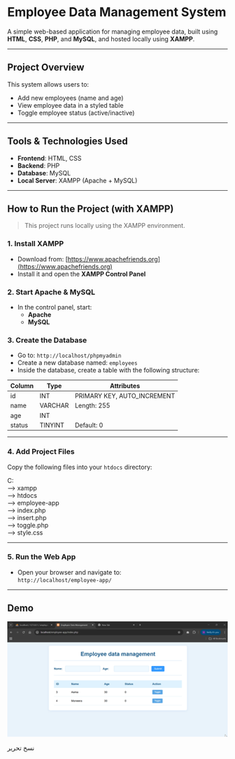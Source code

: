 # Employee Data Management System

A simple web-based application for managing employee data, built using **HTML**, **CSS**, **PHP**, and **MySQL**, and hosted locally using **XAMPP**.

---

##  Project Overview

This system allows users to:
- Add new employees (name and age)
- View employee data in a styled table
- Toggle employee status (active/inactive)

---

##  Tools & Technologies Used

- **Frontend**: HTML, CSS  
- **Backend**: PHP  
- **Database**: MySQL  
- **Local Server**: XAMPP (Apache + MySQL)

---

##  How to Run the Project (with XAMPP)

> This project runs locally using the XAMPP environment.

### 1. Install XAMPP
- Download from: [https://www.apachefriends.org](https://www.apachefriends.org)
- Install it and open the **XAMPP Control Panel**

### 2. Start Apache & MySQL
- In the control panel, start:
  - **Apache**
  - **MySQL**

### 3. Create the Database
- Go to: `http://localhost/phpmyadmin`
- Create a new database named: `employees`
- Inside the database, create a table with the following structure:

| Column | Type     | Attributes                  |
|--------|----------|-----------------------------|
| id     | INT      | PRIMARY KEY, AUTO_INCREMENT |
| name   | VARCHAR  | Length: 255                 |
| age    | INT      |                             |
| status | TINYINT  | Default: 0                  |

---

### 4. Add Project Files

Copy the following files into your `htdocs` directory:

C:\
--> xampp\
--> htdocs\
--> employee-app\
--> index.php  
--> insert.php  
--> toggle.php  
--> style.css


---

### 5. Run the Web App

- Open your browser and navigate to:  
  `http://localhost/employee-app/`

---

##  Demo
![demo](employee-app-demo.gif)

نسخ
تحرير

